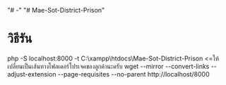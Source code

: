 "# -" 
"# Mae-Sot-District-Prison" 

# วิธีรัน
php -S localhost:8000 -t C:\xampp\htdocs\Mae-Sot-District-Prison <=ให้เปลี่ยนเป็นเส้นทางโฟลเดอร์โปรเจคของลูกค้านะครับ
wget --mirror --convert-links --adjust-extension --page-requisites --no-parent http://localhost/8000
